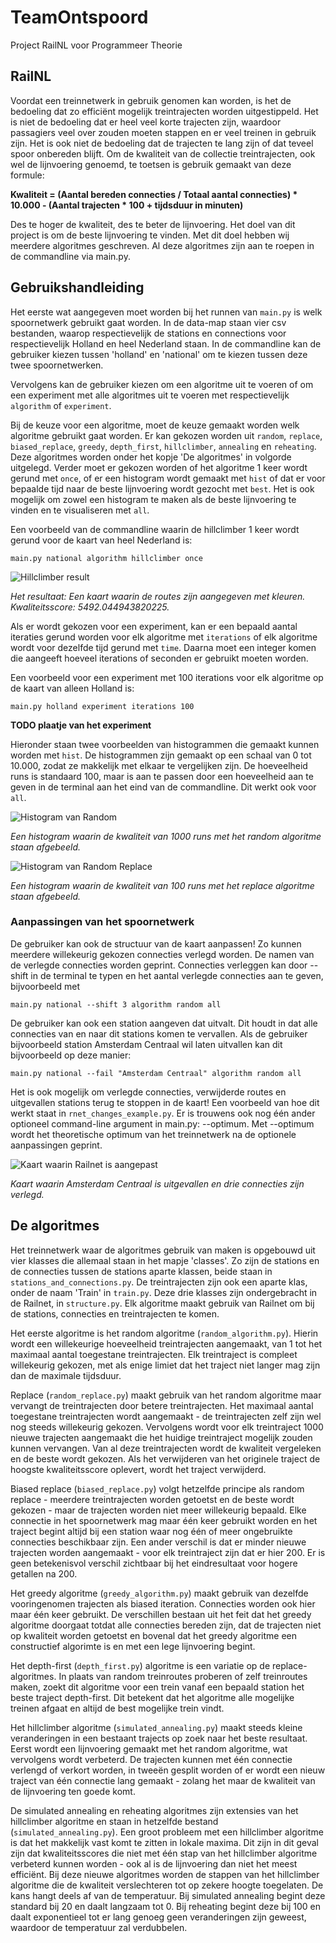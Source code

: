 # TeamOntspoord
Project RailNL voor Programmeer Theorie

## RailNL

Voordat een treinnetwerk in gebruik genomen kan worden, is het de bedoeling dat zo efficiënt mogelijk treintrajecten worden uitgestippeld. Het is niet de bedoeling dat er heel veel korte trajecten zijn, waardoor passagiers veel over zouden moeten stappen en er veel treinen in gebruik zijn. Het is ook niet de bedoeling dat de trajecten te lang zijn of dat teveel spoor onbereden blijft. Om de kwaliteit van de collectie treintrajecten, ook wel de lijnvoering genoemd, te toetsen is gebruik gemaakt van deze formule:

**Kwaliteit = (Aantal bereden connecties / Totaal aantal connecties) * 10.000 - (Aantal trajecten * 100 + tijdsduur in minuten)**

Des te hoger de kwaliteit, des te beter de lijnvoering. Het doel van dit project is om de beste lijnvoering te vinden. Met dit doel hebben wij meerdere algoritmes geschreven. Al deze algoritmes zijn aan te roepen in de commandline via main.py. 

## Gebruikshandleiding

Het eerste wat aangegeven moet worden bij het runnen van `main.py` is welk spoornetwerk gebruikt gaat worden. In de data-map staan vier csv bestanden, waarop respectievelijk de stations en connections voor respectievelijk Holland en heel Nederland staan. In de commandline kan de gebruiker kiezen tussen 'holland' en 'national' om te kiezen tussen deze twee spoornetwerken.

Vervolgens kan de gebruiker kiezen om een algoritme uit te voeren of om een experiment met alle algoritmes uit te voeren met respectievelijk `algorithm` of `experiment`.

Bij de keuze voor een algoritme, moet de keuze gemaakt worden welk algoritme gebruikt gaat worden. Er kan gekozen worden uit `random`, `replace`, `biased_replace`, `greedy`, `depth_first`, `hillclimber`, `annealing` en `reheating`. Deze algoritmes worden onder het kopje 'De algoritmes' in volgorde uitgelegd. Verder moet er gekozen worden of het algoritme 1 keer wordt gerund met `once`, of er een histogram wordt gemaakt met `hist` of dat er voor bepaalde tijd naar de beste lijnvoering wordt gezocht met `best`. Het is ook mogelijk om zowel een histogram te maken als de beste lijnvoering te vinden en te visualiseren met `all`. 

Een voorbeeld van de commandline waarin de hillclimber 1 keer wordt gerund voor de kaart van heel Nederland is: 
```
main.py national algorithm hillclimber once
```

![Hillclimber result](docs/hillclimber_result.png "Hillclimber map")

*Het resultaat: Een kaart waarin de routes zijn aangegeven met kleuren. Kwaliteitsscore: 5492.044943820225.*

Als er wordt gekozen voor een experiment, kan er een bepaald aantal iteraties gerund worden voor elk algoritme met `iterations` of elk algoritme wordt voor dezelfde tijd gerund met `time`. Daarna moet een integer komen die aangeeft hoeveel iterations of seconden er gebruikt moeten worden.

Een voorbeeld voor een experiment met 100 iterations voor elk algoritme op de kaart van alleen Holland is: 
```
main.py holland experiment iterations 100
```

**TODO plaatje van het experiment**

Hieronder staan twee voorbeelden van histogrammen die gemaakt kunnen worden met `hist`. De histogrammen zijn gemaakt op een schaal van 0 tot 10.000, zodat ze makkelijk met elkaar te vergelijken zijn. De hoeveelheid runs is standaard 100, maar is aan te passen door een hoeveelheid aan te geven in de terminal aan het eind van de commandline. Dit werkt ook voor `all`. 

![Histogram van Random](docs/random_long_hist.png "Random_Hist")

*Een histogram waarin de kwaliteit van 1000 runs met het random algoritme staan afgebeeld.*

![Histogram van Random Replace](docs/random_iteration_1000.png "Random_Replace_Hist")

*Een histogram waarin de kwaliteit van 100 runs met het replace algoritme staan afgebeeld.*


### Aanpassingen van het spoornetwerk

De gebruiker kan ook de structuur van de kaart aanpassen! Zo kunnen meerdere willekeurig gekozen connecties verlegd worden. De namen van de verlegde connecties worden geprint. Connecties verleggen kan door --shift in de terminal te typen en het aantal verlegde connecties aan te geven, bijvoorbeeld met 
```
main.py national --shift 3 algorithm random all
```

De gebruiker kan ook een station aangeven dat uitvalt. Dit houdt in dat alle connecties van en naar dit stations komen te vervallen. Als de gebruiker bijvoorbeeld station Amsterdam Centraal wil laten uitvallen kan dit bijvoorbeeld op deze manier:
```
main.py national --fail "Amsterdam Centraal" algorithm random all
``` 

Het is ook mogelijk om verlegde connecties, verwijderde routes en uitgevallen stations terug te stoppen in de kaart! Een voorbeeld van hoe dit werkt staat in `rnet_changes_example.py`. Er is trouwens ook nog één ander optioneel command-line argument in main.py: --optimum. Met --optimum wordt het theoretische optimum van het treinnetwerk na de optionele aanpassingen geprint.

![Kaart waarin Railnet is aangepast](docs/altered_railnet.png "Altered railnet")

*Kaart waarin Amsterdam Centraal is uitgevallen en drie connecties zijn verlegd.*

## De algoritmes

Het treinnetwerk waar de algoritmes gebruik van maken is opgebouwd uit vier klasses die allemaal staan in het mapje 'classes'. Zo zijn de stations en de connecties tussen de stations aparte klassen, beide staan in `stations_and_connections.py`. De treintrajecten zijn ook een aparte klas, onder de naam 'Train' in `train.py`. Deze drie klasses zijn ondergebracht in de Railnet, in `structure.py`. Elk algoritme maakt gebruik van Railnet om bij de stations, connecties en treintrajecten te komen.

Het eerste algoritme is het random algoritme (`random_algorithm.py`). Hierin wordt een willekeurige hoeveelheid treintrajecten aangemaakt, van 1 tot het maximaal aantal toegestane treintrajecten. Elk treintraject is compleet willekeurig gekozen, met als enige limiet dat het traject niet langer mag zijn dan de maximale tijdsduur. 

Replace (`random_replace.py`) maakt gebruik van het random algoritme maar vervangt de treintrajecten door betere treintrajecten. Het maximaal aantal toegestane treintrajecten wordt aangemaakt - de treintrajecten zelf zijn wel nog steeds willekeurig gekozen. Vervolgens wordt voor elk treintraject 1000 nieuwe trajecten aangemaakt die het huidige treintraject mogelijk zouden kunnen vervangen. Van al deze treintrajecten wordt de kwaliteit vergeleken en de beste wordt gekozen. Als het verwijderen van het originele traject de hoogste kwaliteitsscore oplevert, wordt het traject verwijderd. 

Biased replace (`biased_replace.py`) volgt hetzelfde principe als random replace - meerdere treintrajecten worden getoetst en de beste wordt gekozen - maar de trajecten worden niet meer willekeurig bepaald. Elke connectie in het spoornetwerk mag maar één keer gebruikt worden en het traject begint altijd bij een station waar nog één of meer ongebruikte connecties beschikbaar zijn. Een ander verschil is dat er minder nieuwe trajecten worden aangemaakt - voor elk treintraject zijn dat er hier 200. Er is geen betekenisvol verschil zichtbaar bij het eindresultaat voor hogere getallen na 200.

Het greedy algoritme (`greedy_algorithm.py`) maakt gebruik van dezelfde vooringenomen trajecten als biased iteration. Connecties worden ook hier maar één keer gebruikt. De verschillen bestaan uit het feit dat het greedy algoritme doorgaat totdat alle connecties bereden zijn, dat de trajecten niet op kwaliteit worden getoetst en bovenal dat het greedy algoritme een constructief algorimte is en met een lege lijnvoering begint.

Het depth-first (`depth_first.py`) algoritme is een variatie op de replace-algoritmes. In plaats van random treinroutes proberen of zelf treinroutes maken, zoekt dit algoritme voor een trein vanaf een bepaald station het beste traject depth-first. Dit betekent dat het algoritme alle mogelijke treinen afgaat en altijd de best mogelijke trein vindt.

Het hillclimber algoritme (`simulated_annealing.py`) maakt steeds kleine veranderingen in een bestaant trajects op zoek naar het beste resultaat. Eerst wordt een lijnvoering gemaakt met het random algoritme, wat vervolgens wordt verbeterd. De trajecten kunnen met één connectie verlengd of verkort worden, in tweeën gesplit worden of er wordt een nieuw traject van één connectie lang gemaakt - zolang het maar de kwaliteit van de lijnvoering ten goede komt.

De simulated annealing en reheating algoritmes zijn extensies van het hillclimber algoritme en staan in hetzelfde bestand (`simulated_annealing.py`). Een groot probleem met een hillclimber algoritme is dat het makkelijk vast komt te zitten in lokale maxima. Dit zijn in dit geval zijn dat kwaliteitsscores die niet met één stap van het hillclimber algoritme verbeterd kunnen worden - ook al is de lijnvoering dan niet het meest efficiënt. Bij deze nieuwe algoritmes worden de stappen van het hillclimber algoritme die de kwaliteit verslechteren tot op zekere hoogte toegelaten. De kans hangt deels af van de temperatuur. Bij simulated annealing begint deze standard bij 20 en daalt langzaam tot 0. Bij reheating begint deze bij 100 en daalt exponentieel tot er lang genoeg geen veranderingen zijn geweest, waardoor de temperatuur zal verdubbelen.

